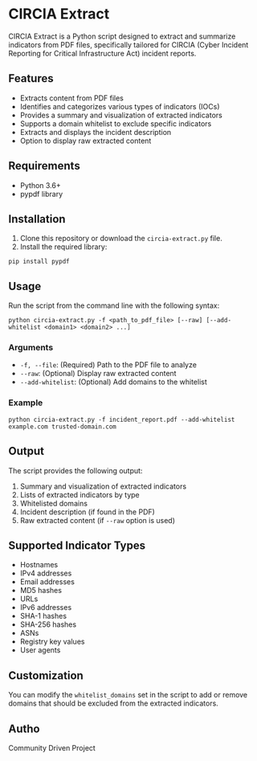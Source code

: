 
# CIRCIA Extract

CIRCIA Extract is a Python script designed to extract and summarize indicators from PDF files, specifically tailored for CIRCIA (Cyber Incident Reporting for Critical Infrastructure Act) incident reports.

## Features

- Extracts content from PDF files
- Identifies and categorizes various types of indicators (IOCs)
- Provides a summary and visualization of extracted indicators
- Supports a domain whitelist to exclude specific indicators
- Extracts and displays the incident description
- Option to display raw extracted content

## Requirements

- Python 3.6+
- pypdf library

## Installation

1. Clone this repository or download the `circia-extract.py` file.
2. Install the required library:

```
pip install pypdf
```

## Usage

Run the script from the command line with the following syntax:

```
python circia-extract.py -f <path_to_pdf_file> [--raw] [--add-whitelist <domain1> <domain2> ...]
```

### Arguments

- `-f, --file`: (Required) Path to the PDF file to analyze
- `--raw`: (Optional) Display raw extracted content
- `--add-whitelist`: (Optional) Add domains to the whitelist

### Example

```
python circia-extract.py -f incident_report.pdf --add-whitelist example.com trusted-domain.com
```

## Output

The script provides the following output:

1. Summary and visualization of extracted indicators
2. Lists of extracted indicators by type
3. Whitelisted domains
4. Incident description (if found in the PDF)
5. Raw extracted content (if `--raw` option is used)

## Supported Indicator Types

- Hostnames
- IPv4 addresses
- Email addresses
- MD5 hashes
- URLs
- IPv6 addresses
- SHA-1 hashes
- SHA-256 hashes
- ASNs
- Registry key values
- User agents

## Customization

You can modify the `whitelist_domains` set in the script to add or remove domains that should be excluded from the extracted indicators.

## Autho
Community Driven Project